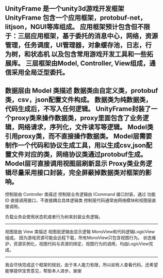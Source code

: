 UnityFrame 是一个unity3d游戏开发框架
UnityFrame 包含一个应用框架，protobuf-net，litjson，NGUI等库组成。
应用框架预计包含但不限于：三层应用框架，基于委托的消息中心，网络，资源管理，任务调度，UI管理器，对象缓存池，日志，行为树，和状态机
以及包含常用游戏开发工具和一些拓展库。
三层框架由Model, Controller, View组成，通信采用全局泛型委托。
-------------------------------------------------------------------------

数据层由 Model 类描述
数据类由自定义类，protobuf类，csv，json配置文件构成。
数据类为纯数据类，代码生成后，不写入任何逻辑。
UnityFrame封装了一个proxy类来操作数据类，proxy里面包含了业务逻辑，网络请求，序列化，文件读写等逻辑。
Model类引用proxy类，而不直接操作数据类。
Model层需要制作一个代码和协议生成工具，用以生成csv,json配置文件对应的类，网络协议类通过protobuf生成。
Model层可直接调用视图层刷新显示
Proxy类业务逻辑尽量采用接口封装，完全屏蔽掉数据类对框架的影响。
--------------------------------------------------------------------------

控制层由 Controller 类描述
控制层业务逻辑由 ICommand 接口封装，通过 功能ID 直接调用接口，不直接耦合具体逻辑类
控制层代码通常由网络模块和视图层直接调用。

负载业务会使用状态机或者行为树来封装业务逻辑。

---------------------------------------------------------------------------

视图层由 View 类描述
视图层逻辑由显示逻辑 MonoView和代码逻辑LogicView组成。
因为游戏资源可能会远程下载，所有MonoView只包含视图行为。
状态维护，资源实例化，视图代码与资源的绑定，视图行为的调用，均由LogicView完成。

-----------------------------------------------------------------------------

我会尽快完成这个框架的规划，由于本人能力有限，所以如有人查看代码，还希望能够提供宝贵意见，帮助本人进步。谢谢
